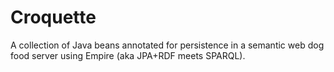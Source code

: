 Croquette
=========

A collection of Java beans annotated for persistence in a semantic web dog food server using Empire (aka JPA+RDF meets SPARQL).